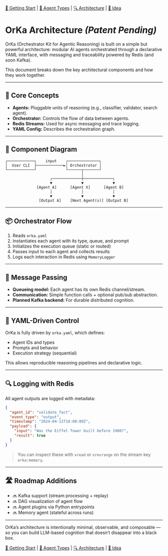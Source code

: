 [📘 Getting Start](./getting-started.md) | [🤖 Agent Types](./agents.md) | [🔍 Architecture](./architecture.md) | [🧠 Idea](./index.md)

# OrKa Architecture ***(Patent Pending)***

OrKa (Orchestrator Kit for Agentic Reasoning) is built on a simple but powerful architecture: modular AI agents orchestrated through a declarative YAML interface, with messaging and traceability powered by Redis (and soon Kafka).

This document breaks down the key architectural components and how they work together.

---

## 🧠 Core Concepts

- **Agents:** Pluggable units of reasoning (e.g., classifier, validator, search agent).
- **Orchestrator:** Controls the flow of data between agents.
- **Redis Streams:** Used for async messaging and trace logging.
- **YAML Config:** Describes the orchestration graph.

---

## 📐 Component Diagram

```
┌────────────┐    input    ┌──────────────┐
│  User CLI  ├────────────►│ Orchestrator │
└────────────┘             └──────┬───────┘
                                  │
                    ┌─────────────┼─────────────┐
                    ▼             ▼             ▼
              [Agent A]      [Agent X]      [Agent B]
                    │             │             │
                    ▼             ▼             ▼
               [Output A]    [Next Agent(s)] [Output B]
```

---

## 📦 Orchestrator Flow

1. Reads `orka.yaml`
2. Instantiates each agent with its type, queue, and prompt
3. Initializes the execution queue (static or routed)
4. Passes input to each agent and collects results
5. Logs each interaction in Redis using `MemoryLogger`

---

## 🔁 Message Passing

- **Queueing model:** Each agent has its own Redis channel/stream.
- **Communication:** Simple function calls + optional pub/sub abstraction.
- **Planned Kafka backend:** For durable distributed cognition.

---

## 📄 YAML-Driven Control

OrKa is fully driven by `orka.yaml`, which defines:
- Agent IDs and types
- Prompts and behavior
- Execution strategy (sequential)

This allows reproducible reasoning pipelines and declarative logic.

---

## 🔍 Logging with Redis

All agent outputs are logged with metadata:

```json
{
  "agent_id": "validate_fact",
  "event_type": "output",
  "timestamp": "2024-04-12T18:00:00Z",
  "payload": {
    "input": "Was the Eiffel Tower built before 1900?",
    "result": true
  }
}
```

> You can inspect these with `xread` or `xrevrange` on the stream key `orka:memory`.

---

## 🛣 Roadmap Additions

- 🔜 Kafka support (stream processing + replay)
- 🔜 DAG visualization of agent flow
- 🔜 Agent plugins via Python entrypoints
- 🔜 Memory agent (stateful across runs)

---

OrKa’s architecture is intentionally minimal, observable, and composable — so you can build LLM-based cognition that doesn’t disappear into a black box.

[📘 Getting Start](./getting-started.md) | [🤖 Agent Types](./agents.md) | [🔍 Architecture](./architecture.md) | [🧠 Idea](./index.md)
